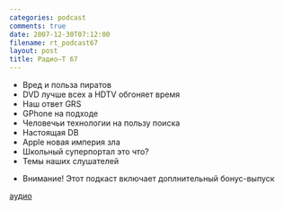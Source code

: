 ```yaml
---
categories: podcast
comments: true
date: 2007-12-30T07:12:00
filename: rt_podcast67
layout: post
title: Радио–Т 67
---
```


- Вред и польза пиратов
- DVD лучше всех a HDTV обгоняет время
- Наш ответ GRS
- GPhone на подходе
- Человечьи технологии на пользу поиска
- Настоящая DB
- Apple новая империя зла
- Школьный суперпортал это что?
- Темы наших слушателей

* Внимание! Этот подкаст включает доплнительный бонус-выпуск

[аудио](http://cdn.radio-t.com/rt_podcast67.mp3)
<audio src="http://cdn.radio-t.com/rt_podcast67.mp3" preload="none"></audio>

